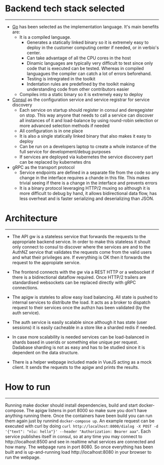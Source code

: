 # Backend tech stack selected
******

  - [Go](https://golang.org/) has been selected as the implementation language. It's main benefits are:
    - It is a compiled language. 
      - Generates a statically linked binary so it is extremely easy to deploy in the customer computing center if needed, or in verbio's center.
      - Can take advantage of all the CPU cores in the host
      - Dinamic languages are typically very difficult to test since only code that is executed can be tested. Whereas in compiled languagues the compiler can catch a lot of errors beforehand.
      - Testing is intregrated in the toolkit
      - Indentation rules are predefined by the toolkit making understanding code from other contributors easier
    - Compiles into a static binary so it is extremely easy to deploy
  - [Consul](https://www.consul.io/) as the configuration service and service registrar for service discovery
    - Each service on startup should register in consul and deregegister on stop. This way anyone that needs to call a service can discover all instances of it and load-balance by using round-robin selection or more advanced selection methods if needed
    - All configuration is in one place
    - It is also a single statically linked binary that also makes it easy to deploy
    - Can be run on a developers laptop to create a whole instance of the full service for development/debug purposes
    - If services are deployed via kubernetes the service discovery part can be replaced by kubernetes dns
  - gRPC as the transport protocol
    - Service endpoints are defined in a separate file from the code so any change in the interface requires a chande in this file. This makes trivial seeing if there is a change in the interface and prevents errors
    - It is a binary protocol leveraging HTTP/2 muxing so although it is more difficult to debug by hand, it allows bidirectional data flow, has less overheat and is faster serializing and deserializing than JSON.

# Architecture 
******

  - The API gw is a stateless service that forwards the requests to the appropriate backend service. In order to make this stateless it shoult only connect to consul to discover where the services are and to the AuthNZ service that validates the requests come from the valid users and what their privileges are. If everything is OK then it forwards the request to the appropiate service.
  - The frontend connects with the gw via a REST HTTP or a websocket if there is a bidirectional dataflow required. Once HTTP/2 trailers are standardised websockets can be replaced directly with gRPC connections.
  - The apigw is stateles to allow easy load balancing. All state is pushed to internal services to distribute the load. It acts as a broker to dispatch request to their services once the authzn has
  been validated (by the auth service). 
  - The auth service is easily scalable since although it has state (user sessions) it is easily cacheable in a store like a sharded redis if needed.
  - In case more scalability is needed services can be load-balanced in shards based in userids or something else unique per request. Dadabase sharding is not as easy and has to be studied since it is dependent on the data structure. 

  - There is a helper webpage included made in VueJS acting as a mock client. It sends the requests to the apigw and prints the results. 

# How to run
*******

 Running make docker should install dependencies, build and start docker-compose. The apigw listens in port 8000 so make sure you don't have anything running there. Once the containers have been build you can run them again just by runnind `docker-compose up`. An example request can be executed with curl by doing `curl http://localhost:8000/dialog -X POST -d '{"text": "nlu: hello"}' --header "Authorization: Bearer aaa"`. Each service publishes itself in consul, so at any time you may connect to http://localhost:8500 and see in realtime what services are connected and how many. The webpage runs in port 8080. So once everything has been built and is up-and-running load http://localhost:8080 in your browser to run the webpage.

 
